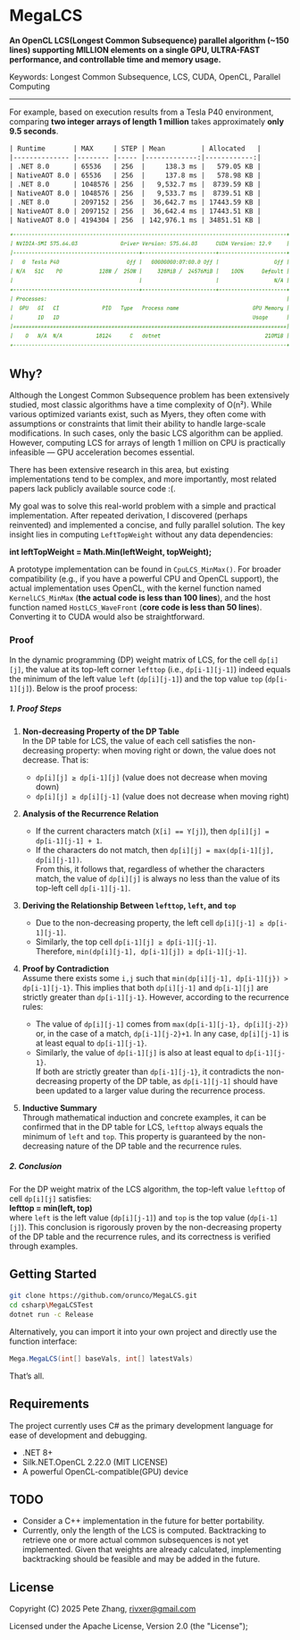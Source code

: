 # MegaLCS

**An OpenCL LCS(Longest Common Subsequence) parallel algorithm (~150 lines) supporting MILLION elements on a single GPU, ULTRA-FAST performance, and controllable time and memory usage.**

Keywords: Longest Common Subsequence, LCS, CUDA, OpenCL, Parallel Computing

---

For example, based on execution results from a Tesla P40 environment, comparing **two integer arrays of length 1 million** takes approximately **only 9.5 seconds**.

```
| Runtime       | MAX     | STEP | Mean         | Allocated   |
|-------------- |-------- |----- |-------------:|------------:|
| .NET 8.0      | 65536   | 256  |     138.3 ms |   579.05 KB |
| NativeAOT 8.0 | 65536   | 256  |     137.8 ms |   578.98 KB |
| .NET 8.0      | 1048576 | 256  |   9,532.7 ms |  8739.59 KB |
| NativeAOT 8.0 | 1048576 | 256  |   9,533.7 ms |  8739.51 KB |
| .NET 8.0      | 2097152 | 256  |  36,642.7 ms | 17443.59 KB |
| NativeAOT 8.0 | 2097152 | 256  |  36,642.4 ms | 17443.51 KB |
| NativeAOT 8.0 | 4194304 | 256  | 142,976.1 ms | 34851.51 KB |
```

![Preview](./Preview-device.png)

## Why?

Although the Longest Common Subsequence problem has been extensively studied, most classic algorithms have a time complexity of O(n²). While various optimized variants exist, such as Myers, they often come with assumptions or constraints that limit their ability to handle large-scale modifications. In such cases, only the basic LCS algorithm can be applied. However, computing LCS for arrays of length 1 million on CPU is practically infeasible — GPU acceleration becomes essential.

There has been extensive research in this area, but existing implementations tend to be complex, and more importantly, most related papers lack publicly available source code :(. 

My goal was to solve this real-world problem with a simple and practical implementation. After repeated derivation, I discovered (perhaps reinvented) and implemented a concise, and fully parallel solution. The key insight lies in computing `LeftTopWeight` without any data dependencies:

**int leftTopWeight = Math.Min(leftWeight, topWeight);**

A prototype implementation can be found in `CpuLCS_MinMax()`. For broader compatibility (e.g., if you have a powerful CPU and OpenCL support), the actual implementation uses OpenCL, with the kernel function named `KernelLCS_MinMax` (**the actual code is less than 100 lines**), and the host function named `HostLCS_WaveFront` (**core code is less than 50 lines**). Converting it to CUDA would also be straightforward.

### Proof

In the dynamic programming (DP) weight matrix of LCS, for the cell `dp[i][j]`, the value at its top-left corner `lefttop` (i.e., `dp[i-1][j-1]`) indeed equals the minimum of the left value `left` (`dp[i][j-1]`) and the top value `top` (`dp[i-1][j]`). Below is the proof process:

##### 1. Proof Steps

1. **Non-decreasing Property of the DP Table**  
   In the DP table for LCS, the value of each cell satisfies the non-decreasing property: when moving right or down, the value does not decrease. That is:
   - `dp[i][j] ≥ dp[i-1][j]` (value does not decrease when moving down)
   - `dp[i][j] ≥ dp[i][j-1]` (value does not decrease when moving right)

2. **Analysis of the Recurrence Relation**  
   - If the current characters match (`X[i] == Y[j]`), then `dp[i][j] = dp[i-1][j-1] + 1`.
   - If the characters do not match, then `dp[i][j] = max(dp[i-1][j], dp[i][j-1])`.  
   From this, it follows that, regardless of whether the characters match, the value of `dp[i][j]` is always no less than the value of its top-left cell `dp[i-1][j-1]`.

3. **Deriving the Relationship Between `lefttop`, `left`, and `top`**  
   - Due to the non-decreasing property, the left cell `dp[i][j-1] ≥ dp[i-1][j-1]`.
   - Similarly, the top cell `dp[i-1][j] ≥ dp[i-1][j-1]`.  
   Therefore, `min(dp[i][j-1], dp[i-1][j]) ≥ dp[i-1][j-1]`.

4. **Proof by Contradiction**  
   Assume there exists some `i,j` such that `min(dp[i][j-1], dp[i-1][j}) > dp[i-1][j-1}`. This implies that both `dp[i][j-1]` and `dp[i-1][j]` are strictly greater than `dp[i-1][j-1}`. However, according to the recurrence rules:
   - The value of `dp[i][j-1]` comes from `max(dp[i-1][j-1}, dp[i][j-2})` or, in the case of a match, `dp[i-1][j-2}+1`. In any case, `dp[i][j-1]` is at least equal to `dp[i-1][j-1}`.
   - Similarly, the value of `dp[i-1][j]` is also at least equal to `dp[i-1][j-1}`.  
   If both are strictly greater than `dp[i-1][j-1}`, it contradicts the non-decreasing property of the DP table, as `dp[i-1][j-1]` should have been updated to a larger value during the recurrence process.

5. **Inductive Summary**  
   Through mathematical induction and concrete examples, it can be confirmed that in the DP table for LCS, `lefttop` always equals the minimum of `left` and `top`. This property is guaranteed by the non-decreasing nature of the DP table and the recurrence rules.

##### 2. Conclusion

For the DP weight matrix of the LCS algorithm, the top-left value `lefttop` of cell `dp[i][j]` satisfies:  
**lefttop = min(left, top)**  
where `left` is the left value (`dp[i][j-1]`) and `top` is the top value (`dp[i-1][j]`). This conclusion is rigorously proven by the non-decreasing property of the DP table and the recurrence rules, and its correctness is verified through examples.



## Getting Started

```bash
git clone https://github.com/orunco/MegaLCS.git
cd csharp\MegaLCSTest
dotnet run -c Release
```

Alternatively, you can import it into your own project and directly use the function interface:

```csharp
Mega.MegaLCS(int[] baseVals, int[] latestVals)
```

That’s all.

## Requirements

The project currently uses C# as the primary development language for ease of development and debugging.

- .NET 8+
- Silk.NET.OpenCL 2.22.0 (MIT LICENSE)
- A powerful  OpenCL-compatible(GPU) device

## TODO

- Consider a C++ implementation in the future for better portability.
- Currently, only the length of the LCS is computed. Backtracking to retrieve one or more actual common subsequences is not yet implemented. Given that weights are already calculated, implementing backtracking should be feasible and may be added in the future.

## License

Copyright (C) 2025 Pete Zhang, rivxer@gmail.com

Licensed under the Apache License, Version 2.0 (the "License");
